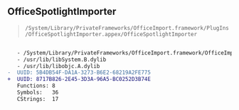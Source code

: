 ## OfficeSpotlightImporter

> `/System/Library/PrivateFrameworks/OfficeImport.framework/PlugIns/OfficeSpotlightImporter.appex/OfficeSpotlightImporter`

```diff

   - /System/Library/PrivateFrameworks/OfficeImport.framework/OfficeImport
   - /usr/lib/libSystem.B.dylib
   - /usr/lib/libobjc.A.dylib
-  UUID: 5B4DB54F-DA1A-3273-B6E2-68219A2FE775
+  UUID: 8717B826-2E45-3D3A-96A5-BC0252D3B74E
   Functions: 8
   Symbols:   36
   CStrings:  17

```
